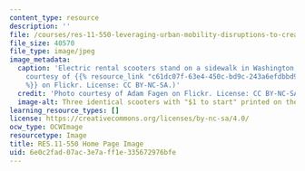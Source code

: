 ```yaml
---
content_type: resource
description: ''
file: /courses/res-11-550-leveraging-urban-mobility-disruptions-to-create-better-cities-spring-2021/6e0c2fad07ac3e7aff1e335672976bfe_RES-11-550s21.jpg
file_size: 40570
file_type: image/jpeg
image_metadata:
  caption: 'Electric rental scooters stand on a sidewalk in Washington, DC. (Photo
    courtesy of {{% resource_link "c61dc07f-63e4-450c-bd9c-243a6efdbbd9" "Adam Fagen"
    %}} on Flickr. License: CC BY-NC-SA.)'
  credit: 'Photo courtesy of Adam Fagen on Flickr. License: CC BY-NC-SA'
  image-alt: Three identical scooters with "$1 to start" printed on them
learning_resource_types: []
license: https://creativecommons.org/licenses/by-nc-sa/4.0/
ocw_type: OCWImage
resourcetype: Image
title: RES.11-550 Home Page Image
uid: 6e0c2fad-07ac-3e7a-ff1e-335672976bfe
---
```

